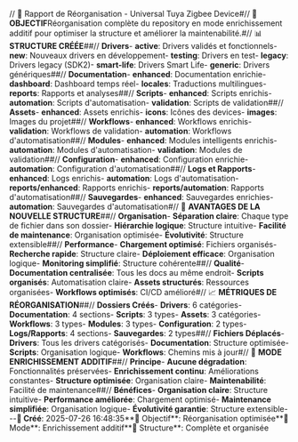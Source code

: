 // 📁 Rapport de Réorganisation - Universal Tuya Zigbee Device#// 🎯 **OBJECTIF**Réorganisation complète du repository en mode enrichissement additif pour optimiser la structure et améliorer la maintenabilité.#// 📊 **STRUCTURE CRÉÉE**##// **Drivers**- **active**: Drivers validés et fonctionnels- **new**: Nouveaux drivers en développement- **testing**: Drivers en test- **legacy**: Drivers legacy (SDK2)- **smart-life**: Drivers Smart Life- **generic**: Drivers génériques##// **Documentation**- **enhanced**: Documentation enrichie- **dashboard**: Dashboard temps réel- **locales**: Traductions multilingues- **reports**: Rapports et analyses##// **Scripts**- **enhanced**: Scripts enrichis- **automation**: Scripts d'automatisation- **validation**: Scripts de validation##// **Assets**- **enhanced**: Assets enrichis- **icons**: Icônes des devices- **images**: Images du projet##// **Workflows**- **enhanced**: Workflows enrichis- **validation**: Workflows de validation- **automation**: Workflows d'automatisation##// **Modules**- **enhanced**: Modules intelligents enrichis- **automation**: Modules d'automatisation- **validation**: Modules de validation##// **Configuration**- **enhanced**: Configuration enrichie- **automation**: Configuration d'automatisation##// **Logs et Rapports**- **enhanced**: Logs enrichis- **automation**: Logs d'automatisation- **reports/enhanced**: Rapports enrichis- **reports/automation**: Rapports d'automatisation##// **Sauvegardes**- **enhanced**: Sauvegardes enrichies- **automation**: Sauvegardes d'automatisation#// 🎯 **AVANTAGES DE LA NOUVELLE STRUCTURE**##// **Organisation**- **Séparation claire**: Chaque type de fichier dans son dossier- **Hiérarchie logique**: Structure intuitive- **Facilité de maintenance**: Organisation optimisée- **Évolutivité**: Structure extensible##// **Performance**- **Chargement optimisé**: Fichiers organisés- **Recherche rapide**: Structure claire- **Déploiement efficace**: Organisation logique- **Monitoring simplifié**: Structure cohérente##// **Qualité**- **Documentation centralisée**: Tous les docs au même endroit- **Scripts organisés**: Automatisation claire- **Assets structurés**: Ressources organisées- **Workflows optimisés**: CI/CD amélioré#// 📈 **MÉTRIQUES DE RÉORGANISATION**##// **Dossiers Créés**- **Drivers**: 6 catégories- **Documentation**: 4 sections- **Scripts**: 3 types- **Assets**: 3 catégories- **Workflows**: 3 types- **Modules**: 3 types- **Configuration**: 2 types- **Logs/Rapports**: 4 sections- **Sauvegardes**: 2 types##// **Fichiers Déplacés**- **Drivers**: Tous les drivers catégorisés- **Documentation**: Structure optimisée- **Scripts**: Organisation logique- **Workflows**: Chemins mis à jour#// 🚀 **MODE ENRICHISSEMENT ADDITIF**##// **Principe**- **Aucune dégradation**: Fonctionnalités préservées- **Enrichissement continu**: Améliorations constantes- **Structure optimisée**: Organisation claire- **Maintenabilité**: Facilité de maintenance##// **Bénéfices**- **Organisation claire**: Structure intuitive- **Performance améliorée**: Chargement optimisé- **Maintenance simplifiée**: Organisation logique- **Évolutivité garantie**: Structure extensible---**📅 Créé**: 2025-07-26 16:48:35**🎯 Objectif**: Réorganisation optimisée**🚀 Mode**: Enrichissement additif**📁 Structure**: Complète et organisée